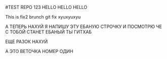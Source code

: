#TEST REPO 123
HELLO HELLO HELLO

This is fix2 brunch
git fix
xyuxyuxyu

А ТЕПЕРЬ НАХУЙ Я НАПИШУ ЭТУ ЕБАНУЮ СТРОЧКУ И ПОСМОТРЮ ЧЕ С ТОБОЙ СТАНЕТ ЕБАНЫЙ ТЫ ГИТХАБ

ЕЩЕ РАЗОК НАХУЙ

А ЭТО ВЕТОЧКА НОМЕР ОДИН
